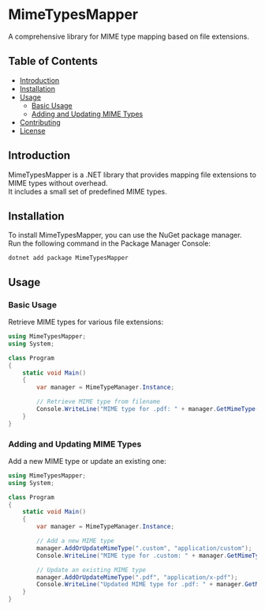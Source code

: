 # MimeTypesMapper

A comprehensive library for MIME type mapping based on file extensions.

## Table of Contents

- [Introduction](#introduction)
- [Installation](#installation)
- [Usage](#usage)
  - [Basic Usage](#basic-usage)
  - [Adding and Updating MIME Types](#adding-and-updating-mime-types)
- [Contributing](#contributing)
- [License](#license)

## Introduction

MimeTypesMapper is a .NET library that provides mapping file extensions to MIME types without overhead.
<br />It includes a small set of predefined MIME types.

## Installation

To install MimeTypesMapper, you can use the NuGet package manager.
<br />Run the following command in the Package Manager Console:

```shell
dotnet add package MimeTypesMapper
```

## Usage

### Basic Usage

Retrieve MIME types for various file extensions:

```csharp
using MimeTypesMapper;
using System;

class Program
{
    static void Main()
    {
        var manager = MimeTypeManager.Instance;

        // Retrieve MIME type from filename
        Console.WriteLine("MIME type for .pdf: " + manager.GetMimeType("document.pdf"));
    }
}
```

### Adding and Updating MIME Types

Add a new MIME type or update an existing one:

```csharp
using MimeTypesMapper;
using System;

class Program
{
    static void Main()
    {
        var manager = MimeTypeManager.Instance;

        // Add a new MIME type
        manager.AddOrUpdateMimeType(".custom", "application/custom");
        Console.WriteLine("MIME type for .custom: " + manager.GetMimeType("file.custom"));

        // Update an existing MIME type
        manager.AddOrUpdateMimeType(".pdf", "application/x-pdf");
        Console.WriteLine("Updated MIME type for .pdf: " + manager.GetMimeType("document.pdf"));
    }
}
```

